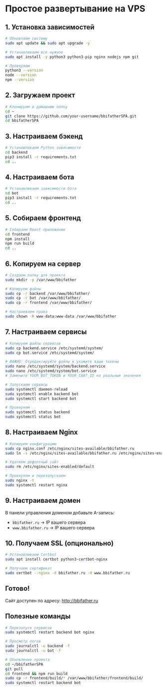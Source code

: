 # Простое развертывание на VPS

## 1. Установка зависимостей

```bash
# Обновляем систему
sudo apt update && sudo apt upgrade -y

# Устанавливаем все нужное
sudo apt install -y python3 python3-pip nginx nodejs npm git

# Проверяем
python3 --version
node --version
npm --version
```

## 2. Загружаем проект

```bash
# Клонируем в домашнюю папку
cd ~
git clone https://github.com/your-username/bbifatherSPA.git
cd bbifatherSPA
```

## 3. Настраиваем бэкенд

```bash
# Устанавливаем Python зависимости
cd backend
pip3 install -r requirements.txt
cd ..
```

## 4. Настраиваем бота

```bash
# Устанавливаем зависимости бота
cd bot
pip3 install -r requirements.txt
cd ..
```

## 5. Собираем фронтенд

```bash
# Собираем React приложение
cd frontend
npm install
npm run build
cd ..
```

## 6. Копируем на сервер

```bash
# Создаем папку для проекта
sudo mkdir -p /var/www/bbifather

# Копируем файлы
sudo cp -r backend /var/www/bbifather/
sudo cp -r bot /var/www/bbifather/
sudo cp -r frontend /var/www/bbifather/

# Настраиваем права
sudo chown -R www-data:www-data /var/www/bbifather
```

## 7. Настраиваем сервисы

```bash
# Копируем файлы сервисов
sudo cp backend.service /etc/systemd/system/
sudo cp bot.service /etc/systemd/system/

# ВАЖНО: Отредактируйте файлы и укажите ваши токены
sudo nano /etc/systemd/system/backend.service
sudo nano /etc/systemd/system/bot.service
# Замените YOUR_BOT_TOKEN и YOUR_CHAT_ID на реальные значения

# Запускаем сервисы
sudo systemctl daemon-reload
sudo systemctl enable backend bot
sudo systemctl start backend bot

# Проверяем
sudo systemctl status backend
sudo systemctl status bot
```

## 8. Настраиваем Nginx

```bash
# Копируем конфигурацию
sudo cp nginx.conf /etc/nginx/sites-available/bbifather.ru
sudo ln -s /etc/nginx/sites-available/bbifather.ru /etc/nginx/sites-enabled/

# Удаляем дефолтный сайт
sudo rm /etc/nginx/sites-enabled/default

# Проверяем и перезапускаем
sudo nginx -t
sudo systemctl restart nginx
```

## 9. Настраиваем домен

В панели управления доменом добавьте A-запись:
- `bbifather.ru` → IP вашего сервера
- `www.bbifather.ru` → IP вашего сервера

## 10. Получаем SSL (опционально)

```bash
# Устанавливаем Certbot
sudo apt install certbot python3-certbot-nginx

# Получаем сертификат
sudo certbot --nginx -d bbifather.ru -d www.bbifather.ru
```

## Готово!

Сайт доступен по адресу: http://bbifather.ru

## Полезные команды

```bash
# Перезапуск сервисов
sudo systemctl restart backend bot nginx

# Просмотр логов
sudo journalctl -u backend -f
sudo journalctl -u bot -f

# Обновление проекта
cd ~/bbifatherSPA
git pull
cd frontend && npm run build
sudo cp -r frontend/build/* /var/www/bbifather/frontend/build/
sudo systemctl restart backend bot
```